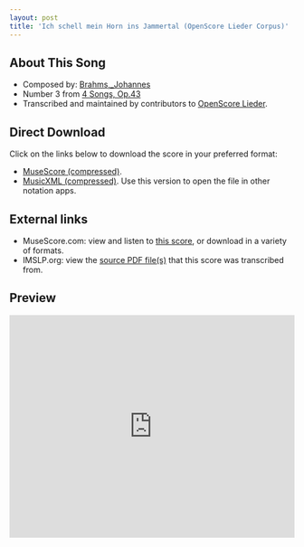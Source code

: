 ```yaml
---
layout: post
title: 'Ich schell mein Horn ins Jammertal (OpenScore Lieder Corpus)'
---
```


## About This Song

- Composed by: [Brahms,_Johannes](https://fourscoreandmore.org/openscore/lieder/Brahms,_Johannes)
- Number 3 from [4 Songs, Op.43](https://fourscoreandmore.org/openscore/lieder/Brahms,_Johannes/4_Songs,_Op.43)
- Transcribed and maintained by contributors to [OpenScore Lieder].

[OpenScore Lieder]: https://musescore.com/openscore-lieder-corpus

## Direct Download

Click on the links below to download the score in your preferred format:
- [MuseScore (compressed)](https://github.com/openscore/lieder/blob/main/scores/Brahms,_Johannes/4_Songs,_Op.43/3_Ich_schell_mein_Horn_ins_Jammertal/lc5067677.mscz?raw=true).
- [MusicXML (compressed)](https://github.com/openscore/lieder/blob/main/scores/Brahms,_Johannes/4_Songs,_Op.43/3_Ich_schell_mein_Horn_ins_Jammertal/lc5067677.mxl?raw=true). Use this version to open the file in other notation apps.

## External links

- MuseScore.com: view and listen to [this score][MuseScore], or download in a variety of formats.
- IMSLP.org: view the [source PDF file(s)][IMSLP] that this score was transcribed from.

[MuseScore]: https://musescore.com/score/5067677
[IMSLP]: https://imslp.org/wiki/Special:ReverseLookup/79666

## Preview

<iframe width="100%" height="394" src="https://musescore.com/openscore-lieder-corpus/scores/5067677/embed" frameborder="0" allowfullscreen allow="autoplay; fullscreen"></iframe>
